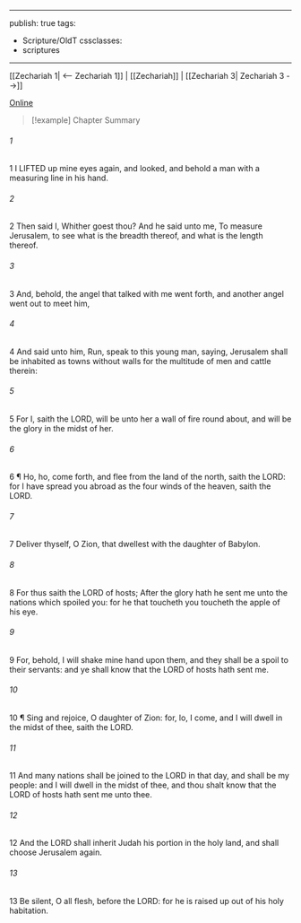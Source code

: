 

---
publish: true
tags:
  - Scripture/OldT
cssclasses:
  - scriptures
---
[[Zechariah 1| <-- Zechariah 1]] | [[Zechariah]] | [[Zechariah 3| Zechariah 3 -->]]

[Online](https://churchofjesuschrist.org/study/scriptures/ot/zech/2?lang=eng)

>[!example] Chapter Summary
>
###### 1
1 I LIFTED up mine eyes again, and looked, and behold a man with a measuring line in his hand.
###### 2
2 Then said I, Whither goest thou?  And he said unto me, To measure Jerusalem, to see what is the breadth thereof, and what is the length thereof.
###### 3
3 And, behold, the angel that talked with me went forth, and another angel went out to meet him,
###### 4
4 And said unto him, Run, speak to this young man, saying, Jerusalem shall be inhabited as towns without walls for the multitude of men and cattle therein:
###### 5
5 For I, saith the LORD, will be unto her a wall of fire round about, and will be the glory in the midst of her.
###### 6
6 ¶ Ho, ho, come forth, and flee from the land of the north, saith the LORD: for I have spread you abroad as the four winds of the heaven, saith the LORD.
###### 7
7 Deliver thyself, O Zion, that dwellest with the daughter of Babylon.
###### 8
8 For thus saith the LORD of hosts; After the glory hath he sent me unto the nations which spoiled you: for he that toucheth you toucheth the apple of his eye.
###### 9
9 For, behold, I will shake mine hand upon them, and they shall be a spoil to their servants: and ye shall know that the LORD of hosts hath sent me.
###### 10
10 ¶ Sing and rejoice, O daughter of Zion: for, lo, I come, and I will dwell in the midst of thee, saith the LORD.
###### 11
11 And many nations shall be joined to the LORD in that day, and shall be my people: and I will dwell in the midst of thee, and thou shalt know that the LORD of hosts hath sent me unto thee.
###### 12
12 And the LORD shall inherit Judah his portion in the holy land, and shall choose Jerusalem again.
###### 13
13 Be silent, O all flesh, before the LORD: for he is raised up out of his holy habitation.



